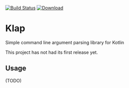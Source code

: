 [![Build Status](https://travis-ci.org/sargunster/Klap.svg?branch=master)](https://travis-ci.org/sargunster/Klap)
[![Download](https://api.bintray.com/packages/sargunster/maven/Klap/images/download.svg)](https://bintray.com/sargunster/maven/Klap/_latestVersion)

# Klap

Simple command line argument parsing library for Kotlin

This project has not had its first release yet.

## Usage

(TODO)
